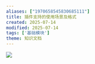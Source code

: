 ```yaml
---
aliases: ["1970658545830685111"]
title: 插件支持的使用场景及格式
created: 2025-07-14
modified: 2025-07-14
tags: ['基础模块']
theme: 知识文档
---
```


![](https://myhelpdoc.oss-cn-heyuan.aliyuncs.com/mdimages/f1d2676c2fd4d1954b87e3dba579c302.jpg)